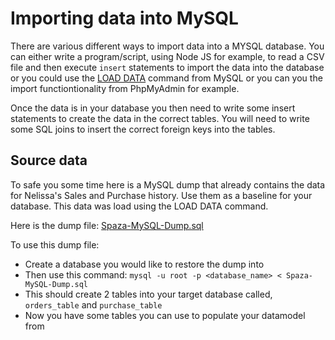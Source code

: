 # Importing data into MySQL

There are various different ways to import data into a MYSQL database. You can either write a program/script, using Node JS for example, to read a CSV file and then execute `insert` statements to import the data into the database or you could use the [LOAD DATA](https://dev.mysql.com/doc/refman/5.1/en/load-data.html) command from MySQL or you can you the import functiontionality from PhpMyAdmin for example.

Once the data is in your database you then need to write some insert statements to create the data in the correct tables. You will need to write some SQL joins to insert the correct foreign keys into the tables.

## Source data

To safe you some time here is a MySQL dump that already contains the data for Nelissa's Sales and Purchase history. Use them as a baseline for your database. This data was load using the LOAD DATA command.

Here is the dump file: [Spaza-MySQL-Dump.sql](./Spaza-MySQL-Dump.sql)

To use this dump file:

* Create a database you would like to restore the dump into
* Then use this command: `mysql -u root -p <database_name> < Spaza-MySQL-Dump.sql`
* This should create 2 tables into your target database called, `orders_table` and `purchase_table`
* Now you have some tables you can use to populate your datamodel from
